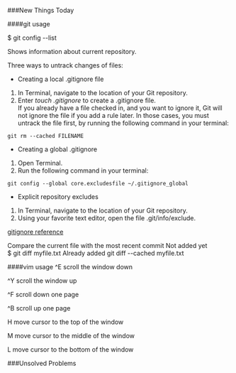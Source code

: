 ###New Things Today

####git usage

$ git config --list

Shows information about current repository.

Three ways to untrack changes of files:
* Creating a local .gitignore file
 1. In Terminal, navigate to the location of your Git repository.
 2. Enter _touch .gitignore_ to create a .gitignore file.  
 If you already have a file checked in, and you want to ignore it, Git will not ignore the file if you add a rule later. In those cases, you must untrack the file first, by running the following command in your terminal:  
 ```shell
 git rm --cached FILENAME
 ```
* Creating a global .gitignore
 1. Open Terminal.
 2. Run the following command in your terminal:  
 ```shell
 git config --global core.excludesfile ~/.gitignore_global
 ```
* Explicit repository excludes
 1. In Terminal, navigate to the location of your Git repository.
 2. Using your favorite text editor, open the file .git/info/exclude.

[gitignore reference](https://help.github.com/articles/ignoring-files/)

Compare the current file with the most recent commit
 Not added yet  
 $ git diff myfile.txt
 Already added
 git diff --cached myfile.txt


####vim usage
^E scroll the window down

^Y scroll the window up

^F scroll down one page

^B scroll up one page

H move cursor to the top of the window

M move cursor to the middle of the window

L move cursor to the bottom of the window


###Unsolved Problems
